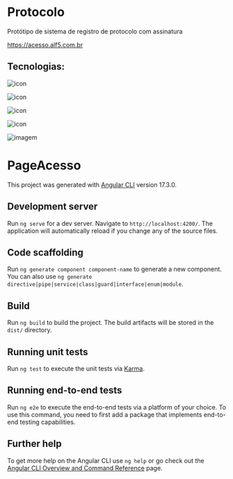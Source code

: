 # Protocolo

Protótipo de sistema de registro de protocolo com assinatura

https://acesso.alf5.com.br

## Tecnologias:
![icon](https://github.com/user-attachments/assets/63195ad4-bca4-411e-9729-b83c47103e11)

![icon](https://github.com/user-attachments/assets/7ba23097-a85d-4aea-82ad-54cc4f4e64d0)

![icon](https://github.com/user-attachments/assets/2c2fe752-4a99-4413-ade7-bb38a78207c4)

![icon](https://github.com/user-attachments/assets/724eb835-3201-4722-b56f-b5c739c41f03)


![imagem](https://github.com/user-attachments/assets/56d6e8c5-ddca-4e4d-9648-f99b87afd403)


# PageAcesso

This project was generated with [Angular CLI](https://github.com/angular/angular-cli) version 17.3.0.

## Development server

Run `ng serve` for a dev server. Navigate to `http://localhost:4200/`. The application will automatically reload if you change any of the source files.

## Code scaffolding

Run `ng generate component component-name` to generate a new component. You can also use `ng generate directive|pipe|service|class|guard|interface|enum|module`.

## Build

Run `ng build` to build the project. The build artifacts will be stored in the `dist/` directory.

## Running unit tests

Run `ng test` to execute the unit tests via [Karma](https://karma-runner.github.io).

## Running end-to-end tests

Run `ng e2e` to execute the end-to-end tests via a platform of your choice. To use this command, you need to first add a package that implements end-to-end testing capabilities.

## Further help

To get more help on the Angular CLI use `ng help` or go check out the [Angular CLI Overview and Command Reference](https://angular.io/cli) page.
